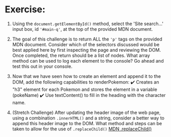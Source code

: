 # Exercise:

1. Using the `document.getElementById()` method, select the 'Site search...' input box, id `'#main-q'`, at the top of the provided MDN document.

2. The goal of this challenge is to return ALL the `'p'` tags on the provided MDN document. Consider which of the selectors discussed would be best applied here by first inspecting the page and reviewing the DOM. Once completed, the return should be a list of nodes. What array method can be used to log each element to the console? Go ahead and test this out in your console.  

3. Now that we have seen how to create an element and append it to the DOM, add the following capabilities to renderPokemon:
    ✔️ Creates an "h3" element for each Pokemon and stores the element in a variable (pokeName)
	✔️ Use textContent() to fill in the heading with the character name. 

4. (Stretch Challenge) After updating the header image of the web page, using a combination `.innerHTML()` and a string, consider a better way to append this header image to the DOM. What method and steps can be taken to allow for the use of `.replaceChild()` [MDN .replaceChild()](https://developer.mozilla.org/en-US/docs/Web/API/Node/replaceChild)